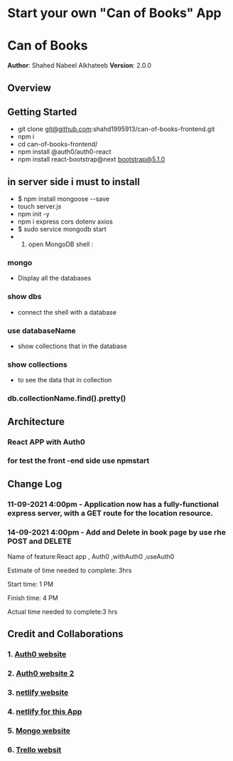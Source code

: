 # Start your own "Can of Books" App

# Can of Books

**Author**: Shahed Nabeel Alkhateeb
**Version**: 2.0.0 

## Overview
<!-- Provide a high level overview of what this application is and why you are building it, beyond the fact that it's an assignment for this class. (i.e. What's your problem domain?) -->

## Getting Started
* git clone git@github.com:shahd1995913/can-of-books-frontend.git
* npm i
* cd can-of-books-frontend/
*  npm install @auth0/auth0-react
*  npm install react-bootstrap@next bootstrap@5.1.0
## in server side i must to install 
* $ npm install mongoose --save
* touch server.js
* npm init -y
* npm i express cors dotenv axios
*  $ sudo service mongodb start
* 1. open MongoDB shell :
###  mongo
*   Display all the databases 
### show dbs
* connect the shell with a database
###    use databaseName
*  show collections that in the database 
### show collections
*  to see the data that in collection 
### db.collectionName.find().pretty()










## Architecture

### React APP with Auth0
### for test the front -end side  use npmstart


## Change Log


### 11-09-2021 4:00pm - Application now has a fully-functional express server, with a GET route for the location resource.
### 14-09-2021 4:00pm - Add and Delete in book page by use rhe POST and DELETE

Name of feature:React app , Auth0 ,withAuth0 ,useAuth0

Estimate of time needed to complete: 3hrs

Start time: 1 PM

Finish time: 4 PM

Actual time needed to complete:3 hrs

## Credit and Collaborations
### 1. [Auth0 website](https://auth0.com/docs/libraries/auth0-react)
### 2. [Auth0 website 2](https://manage.auth0.com/dashboard/us/dev-vxvbwp7o/applications/kS3h3swBGwkg9mCfUd9WpuqKch6pLRAb/quickstart)
### 3. [netlify website](https://app.netlify.com/sites/sharp-davinci-b8c193/overview)
### 4. [netlify for this App ](https://week3-lab11.netlify.app/)
### 5. [Mongo website  ](https://mongoosejs.com/docs/index.html)
### 6. [Trello websit ](https://trello.com/b/KwVeYNcV/week-3)

